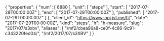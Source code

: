 {
  "properties": {
    "num": [
      6880
    ],
    "unit": [
      "steps"
    ],
    "start": [
      "2017-07-28T00:00:00Z"
    ],
    "end": [
      "2017-07-29T00:00:00Z"
    ],
    "published": [
      "2017-07-29T00:00:00Z"
    ]
  },
  "client_id": "https://www-api.jvt.me/fit",
  "date": "2017-07-29T00:00:00Z",
  "kind": "steps",
  "h": "h-measure",
  "slug": "2017/07/s3xbv",
  "aliases": [
    "/mf2/cbea96a8-ce0f-4c86-9c91-c343220fed04/",
    "/mf2/2017/07/s3XBV"
  ]
}
